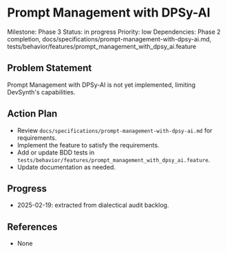 # Prompt Management with DPSy-AI
Milestone: Phase 3
Status: in progress
Priority: low
Dependencies: Phase 2 completion, docs/specifications/prompt-management-with-dpsy-ai.md, tests/behavior/features/prompt_management_with_dpsy_ai.feature

## Problem Statement
Prompt Management with DPSy-AI is not yet implemented, limiting DevSynth's capabilities.


## Action Plan
- Review `docs/specifications/prompt-management-with-dpsy-ai.md` for requirements.
- Implement the feature to satisfy the requirements.
- Add or update BDD tests in `tests/behavior/features/prompt_management_with_dpsy_ai.feature`.
- Update documentation as needed.

## Progress
- 2025-02-19: extracted from dialectical audit backlog.

## References
- None
